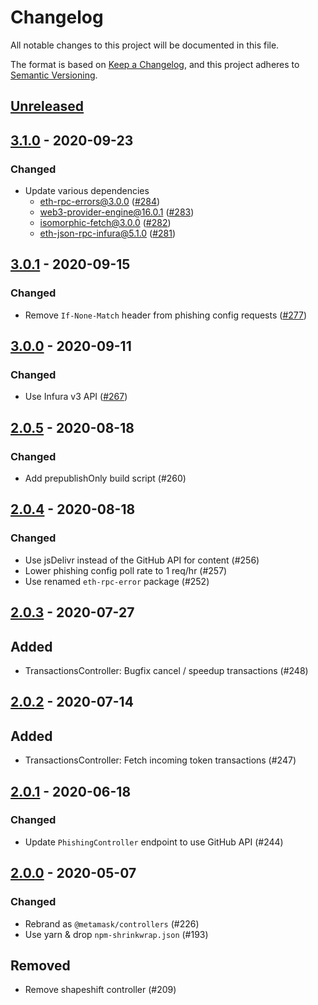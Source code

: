 # Changelog

All notable changes to this project will be documented in this file.

The format is based on [Keep a Changelog](https://keepachangelog.com/en/1.0.0/), and this project adheres to [Semantic Versioning](https://semver.org/spec/v2.0.0.html).

## [Unreleased]

## [3.1.0] - 2020-09-23

### Changed

- Update various dependencies
  - eth-rpc-errors@3.0.0 ([#284](https://github.com/MetaMask/controllers/pull/284))
  - web3-provider-engine@16.0.1 ([#283](https://github.com/MetaMask/controllers/pull/283))
  - isomorphic-fetch@3.0.0 ([#282](https://github.com/MetaMask/controllers/pull/282))
  - eth-json-rpc-infura@5.1.0 ([#281](https://github.com/MetaMask/controllers/pull/281))

## [3.0.1] - 2020-09-15

### Changed

- Remove `If-None-Match` header from phishing config requests ([#277](https://github.com/MetaMask/controllers/pull/277))

## [3.0.0] - 2020-09-11

### Changed

- Use Infura v3 API ([#267](https://github.com/MetaMask/controllers/pull/267))

## [2.0.5] - 2020-08-18

### Changed

- Add prepublishOnly build script (#260)

## [2.0.4] - 2020-08-18

### Changed

- Use jsDelivr instead of the GitHub API for content (#256)
- Lower phishing config poll rate to 1 req/hr (#257)
- Use renamed `eth-rpc-error` package (#252)

## [2.0.3] - 2020-07-27

## Added

- TransactionsController: Bugfix cancel / speedup transactions (#248)


## [2.0.2] - 2020-07-14

## Added

- TransactionsController: Fetch incoming token transactions (#247)


## [2.0.1] - 2020-06-18

### Changed

- Update `PhishingController` endpoint to use GitHub API (#244)

## [2.0.0] - 2020-05-07

### Changed

- Rebrand as `@metamask/controllers` (#226)
- Use yarn & drop `npm-shrinkwrap.json` (#193)

## Removed

- Remove shapeshift controller (#209)

[Unreleased]:https://github.com/MetaMask/controllers/compare/v3.0.1...HEAD
[3.1.0]:https://github.com/MetaMask/controllers/compare/v3.0.1...v3.1.0
[3.0.1]:https://github.com/MetaMask/controllers/compare/v3.0.0...v3.0.1
[3.0.0]:https://github.com/MetaMask/controllers/compare/v2.0.5...v3.0.0
[2.0.5]:https://github.com/MetaMask/controllers/compare/v2.0.4...v2.0.5
[2.0.4]:https://github.com/MetaMask/controllers/compare/v2.0.3...v2.0.4
[2.0.3]:https://github.com/MetaMask/controllers/compare/v2.0.2...v2.0.3
[2.0.2]:https://github.com/MetaMask/controllers/compare/v2.0.1...v2.0.2
[2.0.1]:https://github.com/MetaMask/controllers/compare/v2.0.0...v2.0.1
[2.0.0]:https://github.com/MetaMask/controllers/tree/v2.0.0
